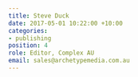 ```yaml
---
title: Steve Duck
date: 2017-05-01 10:22:00 +10:00
categories:
- publishing
position: 4
role: Editor, Complex AU
email: sales@archetypemedia.com.au
---
```


